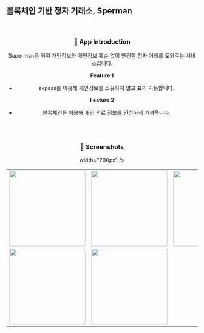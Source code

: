 ## 블록체인 기반 정자 거래소, Sperman
<div align="center">
<br>

### 📑 App Introduction

  Superman은 허위 개인정보와 개인정보 훼손 없이 안전한 정자 거래를 도와주는 서비스입니다.


**Feature 1**  
- zkpass를 이용해 개인정보를 소유하지 않고 표기 가능합니다.

**Feature 2**
- 블록체인을 이용해 개인 의료 정보를 안전하게 가져옵니다.

<br>

<br>
  

### 📱 Screenshots
<table>
  <tr>
    <td><img src="https://github.com/user-attachments/assets/ff8f2bae-e3ed-4c1f-8534-4e8b9d033100" width="200px" /></td>
    <td><img src="https://github.com/user-attachments/assets/4df1fca8-ec0b-442b-99c1-1a4064c1b3dc" width="200px" /></td>
    <td><img src="https://github.com/user-attachments/assets/c8049e67-5002-406e-a599-571d52198db2" width="200px" /></td>
  </tr>
  <tr>
    <td><img src="https://github.com/user-attachments/assets/d2b04895-5b04-408e-81f7-edd0340cdf45" width="200px" /></td>
    <td><img src="https://github.com/user-attachments/assets/fa990644-10bf-4803-ae06-3a6f0d10b2fc" width="200px" /></td>

 width="200px" /></td>
  </tr>
</table>

<br>

